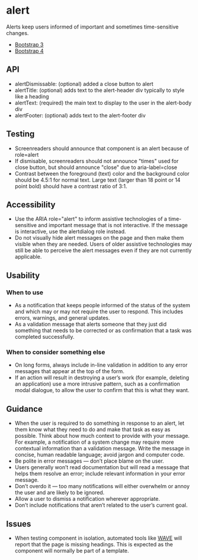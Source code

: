 # alert

Alerts keep users informed of important and sometimes time-sensitive changes.

* [Bootstrap 3](http://bootstrapdocs.com/v3.0.3/docs/components/#alerts)
* [Bootstrap 4](http://getbootstrap.com/docs/4.0/components/alerts/)

## API

* alertDismissable: (optional) added a close button to alert
* alertTitle: (optional) adds text to the alert-header div typically to style like a heading
* alertText: (required) the main text to display to the user in the alert-body div
* alertFooter: (optional) adds text to the alert-footer div

## Testing

* Screenreaders should announce that component is an alert because of role=alert
* If dismisable, screenreaders should not announce "times" used for close button, but should announce "close" due to aria-label=close
* Contrast between the foreground (text) color and the background color should be 4.5:1 for normal text. Large text (larger than 18 point or 14 point bold) should have a contrast ratio of 3:1.

## Accessibility

* Use the ARIA role="alert" to inform assistive technologies of a time-sensitive and important message that is not interactive. If the message is interactive, use the alertdialog role instead.
* Do not visually hide alert messages on the page and then make them visible when they are needed. Users of older assistive technologies may still be able to perceive the alert messages even if they are not currently applicable.

## Usability

### When to use

* As a notification that keeps people informed of the status of the system and which may or may not require the user to respond. This includes errors, warnings, and general updates.
* As a validation message that alerts someone that they just did something that needs to be corrected or as confirmation that a task was completed successfully.

### When to consider something else

* On long forms, always include in-line validation in addition to any error messages that appear at the top of the form.
* If an action will result in destroying a user’s work (for example, deleting an application) use a more intrusive pattern, such as a confirmation modal dialogue, to allow the user to confirm that this is what they want.

## Guidance

* When the user is required to do something in response to an alert, let them know what they need to do and make that task as easy as possible. Think about how much context to provide with your message. For example, a notification of a system change may require more contextual information than a validation message. Write the message in concise, human readable language; avoid jargon and computer code.
* Be polite in error messages — don’t place blame on the user.
* Users generally won’t read documentation but will read a message that helps them resolve an error; include relevant information in your error message.
* Don’t overdo it — too many notifications will either overwhelm or annoy the user and are likely to be ignored.
* Allow a user to dismiss a notification wherever appropriate.
* Don’t include notifications that aren’t related to the user’s current goal.

## Issues

* When testing component in isolation, automated tools like [WAVE](https://wave.webaim.org/) will report that the page is missing headings. This is expected as the component will normally be part of a template.
